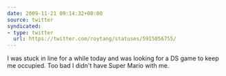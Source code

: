```yaml
---
date: 2009-11-21 09:14:32+00:00
source: twitter
syndicated:
- type: twitter
  url: https://twitter.com/roytang/statuses/5915056755/
---
```


I was stuck in line for a while today and was looking for a DS game to keep me occupied. Too bad I didn't have Super Mario with me.